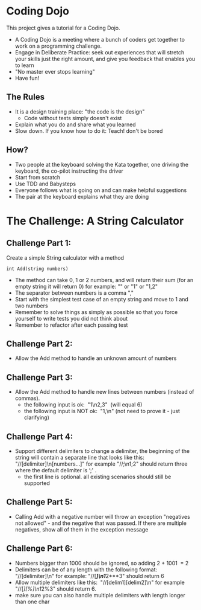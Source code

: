 # Coding Dojo 
This project gives a tutorial for a Coding Dojo.
- A Coding Dojo is a meeting where a bunch of coders get together to work on a programming challenge.
- Engage in Deliberate Practice: seek out experiences that will stretch your skills just the right amount, and give you feedback that enables you to learn
- "No master ever stops learning"
- Have fun!

## The Rules
- It is a design training place: "the code is the design"
	- Code without tests simply doesn't exist
- Explain what you do and share what you learned
- Slow down. If you know how to do it: Teach! don't be bored

## How?
- Two people at the keyboard solving the Kata together, one driving the keyboard, the co-pilot instructing the driver
- Start from scratch
- Use TDD and Babysteps
- Everyone follows what is going on and can make helpful suggestions
- The pair at the keyboard explains what they are doing

# The Challenge: A String Calculator

## Challenge Part 1:
Create a simple String calculator with a method
~~~~
int Add(string numbers)
~~~~
- The method can take 0, 1 or 2 numbers, and will return their sum (for an empty string it will return 0) for example: "" or "1" or "1,2"
- The separator between numbers is a comma ","
- Start with the simplest test case of an empty string and move to 1 and two numbers
- Remember to solve things as simply as possible so that you force yourself to write tests you did not think about
- Remember to refactor after each passing test

## Challenge Part 2:
- Allow the Add method to handle an unknown amount of numbers

## Challenge Part 3:
- Allow the Add method to handle new lines between numbers (instead of commas).
	- the following input is ok:  "1\n2,3"  (will equal 6)
	- the following input is NOT ok:  "1,\n" (not need to prove it - just clarifying)

## Challenge Part 4:
- Support different delimiters to change a delimiter, the beginning of the string will contain a separate line that looks like this:   "//[delimiter]\n[numbers…]" for example "//;\n1;2" should return three where the default delimiter is ‘;' .
	- the first line is optional. all existing scenarios should still be supported

## Challenge Part 5:
- Calling Add with a negative number will throw an exception "negatives not allowed" - and the negative that was passed. If there are multiple negatives, show all of them in the exception message

## Challenge Part 6:
- Numbers bigger than 1000 should be ignored, so adding 2 + 1001  = 2
- Delimiters can be of any length with the following format:  "//[delimiter]\n" for example: "//[***]\n1***2***3" should return 6
- Allow multiple delimiters like this:  "//[delim1][delim2]\n" for example "//[*][%]\n1*2%3" should return 6.
- make sure you can also handle multiple delimiters with length longer than one char
